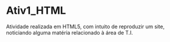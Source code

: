 # Ativ1_HTML
Atividade realizada em HTML5, com intuito de reproduzir um site, noticiando alguma matéria relacionado à área de T.I.
